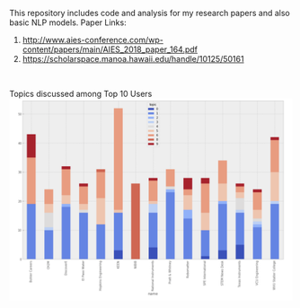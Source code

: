 
This repository includes code and analysis for my research papers and also basic NLP models. 
Paper Links:
1. http://www.aies-conference.com/wp-content/papers/main/AIES_2018_paper_164.pdf
2. https://scholarspace.manoa.hawaii.edu/handle/10125/50161
<br>

Topics discussed among Top 10 Users
![Screenshot](Screenshot2.png)
